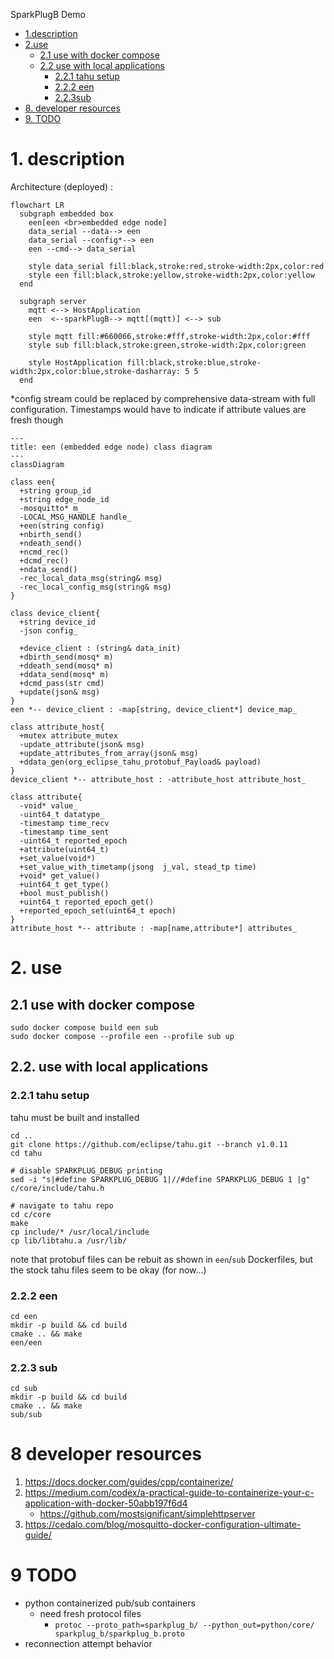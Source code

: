 SparkPlugB Demo

- [1.description](#1-description)
- [2.use](#2-use)
  - [2.1 use with docker compose](#21-use-with-docker-compose)
  - [2.2 use with local applications](#22-use-with-local-applications)
    - [2.2.1 tahu setup](#221-tahu-setup)
    - [2.2.2 een](#222-een)
    - [2.2.3sub](#223-sub)
- [8. developer resources](#8-developer-resources)
- [9. TODO](#9-todo)

# 1. description
Architecture (deployed) :
```mermaid
flowchart LR
  subgraph embedded box
    een[een <br>embedded edge node]
    data_serial --data--> een
    data_serial --config*--> een
    een --cmd--> data_serial

    style data_serial fill:black,stroke:red,stroke-width:2px,color:red
    style een fill:black,stroke:yellow,stroke-width:2px,color:yellow
  end

  subgraph server
    mqtt <--> HostApplication
    een  <--sparkPlugB--> mqtt[(mqtt)] <--> sub

    style mqtt fill:#660066,stroke:#fff,stroke-width:2px,color:#fff
    style sub fill:black,stroke:green,stroke-width:2px,color:green

    style HostApplication fill:black,stroke:blue,stroke-width:2px,color:blue,stroke-dasharray: 5 5
  end
```
*config stream could be replaced by comprehensive data-stream with full configuration.  Timestamps would have to indicate if attribute  values are fresh though

```mermaid
---
title: een (embedded edge node) class diagram
---
classDiagram

class een{
  +string group_id
  +string edge_node_id
  -mosquitto* m_
  -LOCAL_MSG_HANDLE handle_
  +een(string config)
  +nbirth_send()
  +ndeath_send()
  +ncmd_rec()
  +dcmd_rec()
  +ndata_send()
  -rec_local_data_msg(string& msg)
  -rec_local_config_msg(string& msg)
}

class device_client{
  +string device_id
  -json config_

  +device_client : (string& data_init)
  +dbirth_send(mosq* m)
  +ddeath_send(mosq* m)
  +ddata_send(mosq* m)
  +dcmd_pass(str cmd)
  +update(json& msg)
}
een *-- device_client : -map[string, device_client*] device_map_

class attribute_host{
  +mutex attribute_mutex
  -update_attribute(json& msg)
  +update_attributes_from_array(json& msg)
  +ddata_gen(org_eclipse_tahu_protobuf_Payload& payload)
}
device_client *-- attribute_host : -attribute_host attribute_host_

class attribute{
  -void* value_
  -uint64_t datatype_
  -timestamp time_recv
  -timestamp time_sent
  -uint64_t reported_epoch
  +attribute(uint64_t)
  +set_value(void*)
  +set_value_with_timetamp(jsong  j_val, stead_tp time)
  +void* get_value()
  +uint64_t get_type()
  +bool must_publish()
  +uint64_t reported_epoch_get()
  +reported_epoch_set(uint64_t epoch)
}
attribute_host *-- attribute : -map[name,attribute*] attributes_
```

# 2. use
## 2.1 use with docker compose
```
sudo docker compose build een sub
sudo docker compose --profile een --profile sub up
```

## 2.2. use with local applications
### 2.2.1 tahu setup
tahu must be built and installed
```
cd ..
git clone https://github.com/eclipse/tahu.git --branch v1.0.11
cd tahu

# disable SPARKPLUG_DEBUG printing
sed -i "s|#define SPARKPLUG_DEBUG 1|//#define SPARKPLUG_DEBUG 1 |g" c/core/include/tahu.h

# navigate to tahu repo
cd c/core
make
cp include/* /usr/local/include
cp lib/libtahu.a /usr/lib/
```
note that protobuf files can be rebuit as shown in `een`/`sub` Dockerfiles, but the stock tahu files seem to be okay (for now...)

### 2.2.2 een
```
cd een
mkdir -p build && cd build
cmake .. && make
een/een
```
### 2.2.3 sub
```
cd sub
mkdir -p build && cd build
cmake .. && make
sub/sub
```

# 8 developer resources
1. https://docs.docker.com/guides/cpp/containerize/
2. https://medium.com/codex/a-practical-guide-to-containerize-your-c-application-with-docker-50abb197f6d4
    - https://github.com/mostsignificant/simplehttpserver
3. https://cedalo.com/blog/mosquitto-docker-configuration-ultimate-guide/


# 9 TODO
- python containerized pub/sub containers
  - need fresh protocol files
    - `protoc --proto_path=sparkplug_b/ --python_out=python/core/ sparkplug_b/sparkplug_b.proto`
- reconnection attempt behavior